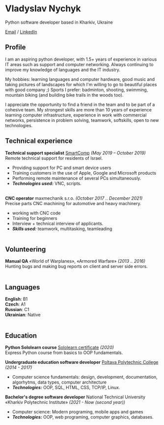 # **Vladyslav Nychyk**

Python software developer based in Kharkiv, Ukraine

[Email](mailto:nv.astronaut@gmail.com) / [LinkedIn](https://www.linkedin.com/in/ladislaus-nychyk/)

## Profile

I am an aspiring python developer, with 1.5+ years of experience in various IT areas such as support and computer networking. Always continuing to improve my knowledge of languages and the IT industry.

My hobbies: learning languages and computer hardware, good music and taking pictures of landscapes for which I'm willing to go to beautiful places with good company ;) Sports I prefer: badminton, shooting, swimming, mountain biking (and building bike trails in the woods too). 

I appreciate the opportunity to find a friend in the team and to be part of a cohesive team.
My strongest skills are more than 10 years of experience learning computer infrastructure, experience in work with commercial networks, persistence in problem solving, teamwork, softskills, open to new technologies.

## Technical experience 

**Technical support specialist** [SmartComp](https://smart-comp.net/) _(May 2019 – October 2019)_ <br>
Remote technical support for residents of Israel.

- Providing support for PC and smart device users
- Training customers in the use of Apple, Google and Microsoft products
- Performing remote maintenance of several PCs simultaneously.
- **_Technologies used:_** VNC, scripts.
<br><br>

**CNC operator** maxmechanik s.r.o. _(October 2017 .. December 2021)_ <br>
Precise parts CNC machining for automotive and heavy machinery.

- working with CNC code 
- Training for beginners
- Interview + technical interview of applicants.
- **_Skills used:_** teamwork, multitasking, teamleading
<br><br>

## Volunteering

**Manual QA** «World of Warplanes», «Armored Warfare» _(2013 .. 2016)_ <br>
Hunting bugs and making bug reports on client and server side errors.
<br><br>

## Languages

**English**: B1 <br>
**Czech**: A1 <br>
**Russian**: C1 <br>
**Ukrainian**: Native
<br><br>

## Education 

**Python Sololearn course** [Sololearn certificate](https://www.sololearn.com/Certificate/1073-7032918/pdf/) _(2020)_ <br>
Express Python course from basics to OOP fundamentals. <br>

**Undergraduate education software developer** [Poltava Polytechnic College](https://drive.google.com/file/d/1YcjFjaf9J0Nml418o4gOk4_mtyHuESQqtg/view) _(2014 - 2017)_ <br>
- Computer science fundamentals: design, development, documentation, algorhytms, data types, computer architecture
- **_Technologies:_** OOP, SQL, HTML, CSS, TCP/IP, Linux. <br>

**Bachelor's degree software developer** National Technical University «Kharkiv Polytechnic Institute» _(2021 - Now (second year))_ <br>
- Computer science: Modern programing, mobile apps and games
- **_Technologies:_** OOP, web programing, computer graphics, databases.

